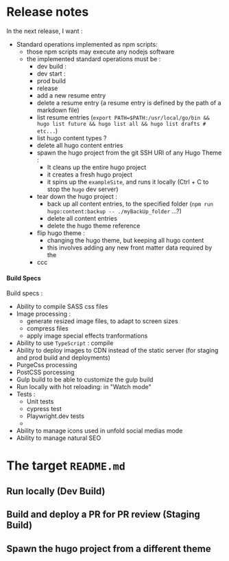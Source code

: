 # Release notes

In the next release, I want :
* Standard operations implemented as npm scripts:
  * those npm scripts may execute any nodejs software
  * the implemented standard operations must be :
    * dev build :
    * dev start :
    * prod build
    * release
    * add a new resume entry
    * delete a resume entry (a resume entry is defined by the path of a markdown file) <!-- * modfying a resume entry is done by modifying the matching markdown file -->
    * list resume entries (`export PATH=$PATH:/usr/local/go/bin && hugo list future && hugo list all && hugo list drafts # etc...`)
    * list hugo content types ?
    * delete all hugo content entries
    * spawn the hugo project from the git SSH URI of any Hugo Theme :
      * It cleans up the entire hugo project
      * it creates a fresh hugo project
      * it spins up the `exampleSite`, and runs it locally (Ctrl + C to stop the `hugo` dev server)
    * tear down the hugo project :
      * back up all content entries, to the specified folder (`npm run hugo:content:backup -- ./myBackUp_folder` ...?)
      * delete all content entries
      * delete the hugo theme reference
    * flip hugo theme :
      * changing the hugo theme, but keeping all hugo content
      * this involves adding any new front matter data required by the
    * ccc


#### Build Specs

Build specs :
* Ability to compile SASS css files
* Image processing :
  * generate resized image files, to adapt to screen sizes
  * compress files
  * apply image special effects tranformations
* Ability to use `TypeScript` : compile
* Ability to deploy images to CDN instead of the static server (for staging and prod build and deployments)
* PurgeCss processing
* PostCSS porcessing
* Gulp build to be able to customize the gulp build
* Run locally with hot reloading: in "Watch mode"
* Tests :
  * Unit tests
  * cypress test
  * Playwright.dev tests
  *
* Ability to manage icons used in unfold social medias mode
* Ability to manage natural SEO



# The target `README.md`


## Run locally (Dev Build)

## Build and deploy a PR for PR review (Staging Build)

## Spawn the hugo project from a different theme
